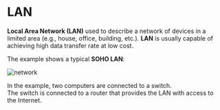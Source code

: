 # LAN

**Local Area Network (LAN)** used to describe a network of devices in a limited area (e.g., house, office, building, etc.).
**LAN** is usually capable of achieving high data transfer rate at low cost.

The example shows a typical **SOHO LAN**:

<img src="https://www.dropbox.com/s/wz8iiwoh71c2862/lan.jpg?dl=1" alt="network" class="inline" />

In the example, two computers are connected to a switch.<br>
The switch is connected to a router that provides the LAN with access to the Internet.
